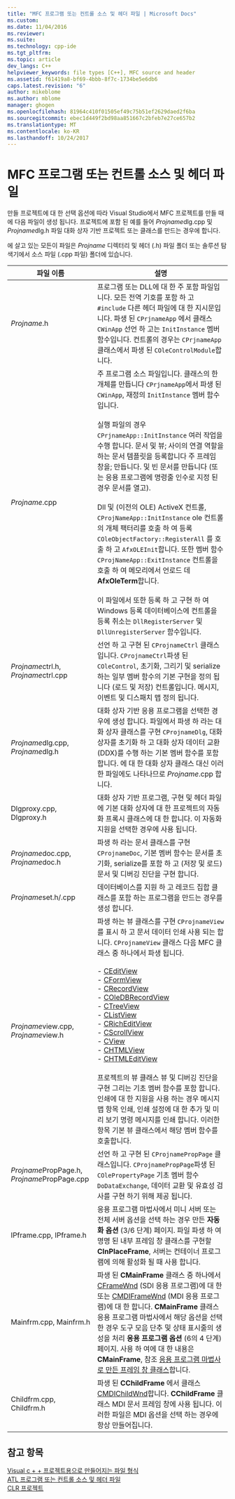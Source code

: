 ```yaml
---
title: "MFC 프로그램 또는 컨트롤 소스 및 헤더 파일 | Microsoft Docs"
ms.custom: 
ms.date: 11/04/2016
ms.reviewer: 
ms.suite: 
ms.technology: cpp-ide
ms.tgt_pltfrm: 
ms.topic: article
dev_langs: C++
helpviewer_keywords: file types [C++], MFC source and header
ms.assetid: f61419a8-bf69-4bbb-8f7c-1734be5e6db6
caps.latest.revision: "6"
author: mikeblome
ms.author: mblome
manager: ghogen
ms.openlocfilehash: 81964c410f01505ef49c75b51ef2629daed2f6ba
ms.sourcegitcommit: ebec1d449f2bd98aa851667c2bfeb7e27ce657b2
ms.translationtype: MT
ms.contentlocale: ko-KR
ms.lasthandoff: 10/24/2017
---
```

# <a name="mfc-program-or-control-source-and-header-files"></a>MFC 프로그램 또는 컨트롤 소스 및 헤더 파일
만들 프로젝트에 대 한 선택 옵션에 따라 Visual Studio에서 MFC 프로젝트를 만들 때에 다음 파일이 생성 됩니다. 프로젝트에 포함 된 예를 들어 *Projname*dlg.cpp 및 *Projname*dlg.h 파일 대화 상자 기반 프로젝트 또는 클래스를 만드는 경우에 합니다.  
  
 에 살고 있는 모든이 파일은 *Projname* 디렉터리 및 헤더 (.h) 파일 폴더 또는 솔루션 탐색기에서 소스 파일 (.cpp 파일) 폴더에 있습니다.  
  
|파일 이름|설명|  
|---------------|-----------------|  
|*Projname*.h|프로그램 또는 DLL에 대 한 주 포함 파일입니다. 모든 전역 기호를 포함 하 고 `#include` 다른 헤더 파일에 대 한 지시문입니다. 파생 된 `CPrjnameApp` 에서 클래스 `CWinApp` 선언 하 고는 `InitInstance` 멤버 함수입니다. 컨트롤의 경우는 `CPrjnameApp` 클래스에서 파생 된 `COleControlModule`합니다.|  
|*Projname*.cpp|주 프로그램 소스 파일입니다. 클래스의 한 개체를 만듭니다 `CPrjnameApp`에서 파생 된 `CWinApp`, 재정의 `InitInstance` 멤버 함수입니다.<br /><br /> 실행 파일의 경우 `CPrjnameApp::InitInstance` 여러 작업을 수행 합니다. 문서 및 뷰; 사이의 연결 역할을 하는 문서 템플릿을 등록합니다 주 프레임 창을; 만듭니다. 및 빈 문서를 만듭니다 (또는 응용 프로그램에 명령줄 인수로 지정 된 경우 문서를 열고).<br /><br /> Dll 및 (이전의 OLE) ActiveX 컨트롤, `CProjNameApp::InitInstance` ole 컨트롤의 개체 팩터리를 호출 하 여 등록 `COleObjectFactory::RegisterAll` 를 호출 하 고 `AfxOLEInit`합니다. 또한 멤버 함수 `CProjNameApp::ExitInstance` 컨트롤을 호출 하 여 메모리에서 언로드 데 **AfxOleTerm**합니다.<br /><br /> 이 파일에서 또한 등록 하 고 구현 하 여 Windows 등록 데이터베이스에 컨트롤을 등록 취소는 `DllRegisterServer` 및 `DllUnregisterServer` 함수입니다.|  
|*Projname*ctrl.h, *Projname*ctrl.cpp|선언 하 고 구현 된 `CProjnameCtrl` 클래스입니다. `CProjnameCtrl`파생 된 `COleControl`, 초기화, 그리기 및 serialize 하는 일부 멤버 함수의 기본 구현을 정의 됩니다 (로드 및 저장) 컨트롤입니다. 메시지, 이벤트 및 디스패치 맵 정의 됩니다.|  
|*Projname*dlg.cpp, *Projname*dlg.h|대화 상자 기반 응용 프로그램을 선택한 경우에 생성 합니다. 파일에서 파생 하 라는 대화 상자 클래스를 구현 `CProjnameDlg`, 대화 상자를 초기화 하 고 대화 상자 데이터 교환 (DDX)를 수행 하는 기본 멤버 함수를 포함 합니다. 에 대 한 대화 상자 클래스 대신 이러한 파일에도 나타나므로 *Projname*.cpp 합니다.|  
|Dlgproxy.cpp, Dlgproxy.h|대화 상자 기반 프로그램, 구현 및 헤더 파일에 기본 대화 상자에 대 한 프로젝트의 자동화 프록시 클래스에 대 한 합니다. 이 자동화 지원을 선택한 경우에 사용 됩니다.|  
|*Projname*doc.cpp, *Projname*doc.h|파생 하 라는 문서 클래스를 구현 `CProjnameDoc`, 기본 멤버 함수는 문서를 초기화, serialize를 포함 하 고 (저장 및 로드) 문서 및 디버깅 진단을 구현 합니다.|  
|*Projname*set.h/.cpp|데이터베이스를 지원 하 고 레코드 집합 클래스를 포함 하는 프로그램을 만드는 경우를 생성 합니다.|  
|*Projname*view.cpp, *Projname*view.h|파생 하는 뷰 클래스를 구현 `CProjnameView`를 표시 하 고 문서 데이터 인쇄 사용 되는 합니다. `CProjnameView` 클래스 다음 MFC 클래스 중 하나에서 파생 됩니다.<br /><br /> -   [CEditView](../mfc/reference/ceditview-class.md)<br />-   [CFormView](../mfc/reference/cformview-class.md)<br />-   [CRecordView](../mfc/reference/crecordview-class.md)<br />-   [COleDBRecordView](../mfc/reference/coledbrecordview-class.md)<br />-   [CTreeView](../mfc/reference/ctreeview-class.md)<br />-   [CListView](../mfc/reference/clistview-class.md)<br />-   [CRichEditView](../mfc/reference/cricheditview-class.md)<br />-   [CScrollView](../mfc/reference/cscrollview-class.md)<br />-   [CView](../mfc/reference/cview-class.md)<br />-   [CHTMLView](../mfc/reference/chtmlview-class.md)<br />-   [CHTMLEditView](../mfc/reference/chtmleditview-class.md)<br /><br /> 프로젝트의 뷰 클래스 뷰 및 디버깅 진단을 구현 그리는 기초 멤버 함수를 포함 합니다. 인쇄에 대 한 지원을 사용 하는 경우 메시지 맵 항목 인쇄, 인쇄 설정에 대 한 추가 및 미리 보기 명령 메시지를 인쇄 합니다. 이러한 항목 기본 뷰 클래스에서 해당 멤버 함수를 호출합니다.|  
|*Projname*PropPage.h, *Projname*PropPage.cpp|선언 하 고 구현 된 `CProjnamePropPage` 클래스입니다. `CProjnamePropPage`파생 된 `COlePropertyPage` 기초 멤버 함수 `DoDataExchange`, 데이터 교환 및 유효성 검사를 구현 하기 위해 제공 됩니다.|  
|IPframe.cpp, IPframe.h|응용 프로그램 마법사에서 미니 서버 또는 전체 서버 옵션을 선택 하는 경우 만든 **자동화 옵션** (3/6 단계) 페이지. 파일 파생 하 여 명명 된 내부 프레임 창 클래스를 구현할 **CInPlaceFrame**, 서버는 컨테이너 프로그램에 의해 활성화 될 때 사용 합니다.|  
|Mainfrm.cpp, Mainfrm.h|파생 된 **CMainFrame** 클래스 중 하나에서 [CFrameWnd](../mfc/reference/cframewnd-class.md) (SDI 응용 프로그램)에 대 한 또는 [CMDIFrameWnd](../mfc/reference/cmdiframewnd-class.md) (MDI 응용 프로그램)에 대 한 합니다. **CMainFrame** 클래스 응용 프로그램 마법사에서 해당 옵션을 선택한 경우 도구 모음 단추 및 상태 표시줄의 생성을 처리 **응용 프로그램 옵션** (6의 4 단계) 페이지. 사용 하 여에 대 한 내용은 **CMainFrame**, 참조 [응용 프로그램 마법사로 만든 프레임 창 클래스](../mfc/frame-window-classes-created-by-the-application-wizard.md)합니다.|  
|Childfrm.cpp, Childfrm.h|파생 된 **CChildFrame** 에서 클래스 [CMDIChildWnd](../mfc/reference/cmdichildwnd-class.md)합니다. **CChildFrame** 클래스 MDI 문서 프레임 창에 사용 됩니다. 이러한 파일은 MDI 옵션을 선택 하는 경우에 항상 만들어집니다.|  
  
## <a name="see-also"></a>참고 항목  
 [Visual c + + 프로젝트용으로 만들어지는 파일 형식](../ide/file-types-created-for-visual-cpp-projects.md)   
 [ATL 프로그램 또는 컨트롤 소스 및 헤더 파일](../ide/atl-program-or-control-source-and-header-files.md)   
 [CLR 프로젝트](../ide/files-created-for-clr-projects.md)